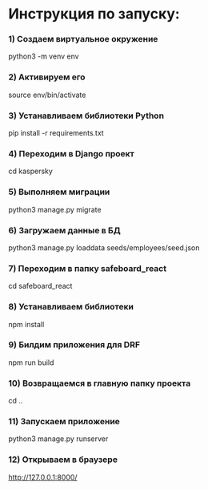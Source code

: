 # Инструкция по запуску:

### 1) Создаем виртуальное окружение

python3 -m venv env

### 2) Активируем его

source env/bin/activate

### 3) Устанавливаем библиотеки Python

pip install -r requirements.txt

### 4) Переходим в Django проект

cd kaspersky

### 5) Выполняем миграции

python3 manage.py migrate

### 6) Загружаем данные в БД

python3 manage.py loaddata seeds/employees/seed.json

### 7) Переходим в папку safeboard_react

cd safeboard_react

### 8) Устанавливаем библиотеки

npm install

### 9) Билдим приложения для DRF

npm run build

### 10) Возвращаемся в главную папку проекта

cd ..

### 11) Запускаем приложение

python3 manage.py runserver

### 12) Открываем в браузере

http://127.0.0.1:8000/
